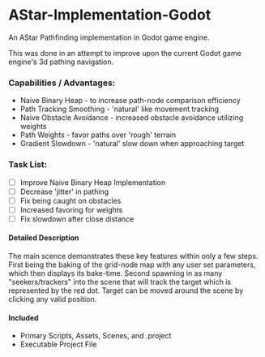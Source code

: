 # AStar-Implementation-Godot #
An AStar Pathfinding implementation in Godot game engine.

This was done in an attempt to improve upon the current Godot game engine's 3d pathing navigation.

### Capabilities / Advantages: ###
* Naive Binary Heap - to increase path-node comparison efficiency
* Path Tracking Smoothing - 'natural' like movement tracking
* Naive Obstacle Avoidance - increased obstacle avoidance utilizing weights
* Path Weights - favor paths over 'rough' terrain
* Gradient Slowdown - 'natural' slow down when approaching target

### Task List: ###
- [ ] Improve Naive Binary Heap Implementation
- [ ] Decrease 'jitter' in pathing
- [ ] Fix being caught on obstacles
- [ ] Increased favoring for weights
- [ ] Fix slowdown after close distance

#### Detailed Description ####
The main scence demonstrates these key features within only a few steps. First being the baking of the grid-node map with any user set parameters, which then displays its bake-time. Second spawning in as many "seekers/trackers" into the scene that will track the target which is represented by the red dot. Target can be moved around the scene by clicking any valid position. 

#### Included ####
* Primary Scripts, Assets, Scenes, and .project
* Executable Project File
